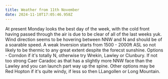 ```yaml
---
title: Weather from 11th November
date: 2024-11-10T17:05:46.958Z
---
```

At present Monday looks the best day of the week, with the cold front having passed through the air is due to be clear of all of the last weeks yuk.  Wind direction seems to be hovering between NNW and N and should be of a soarable speed.  A weak Inversion starts from 1500 - 2000ft ASL so not likely to be thermic to any great extent despite the forecst sunshine.  Options - Corndon if it's totally N, otherwise try Wrekin,  Lawley or Clunbury.  If not too strong Caer Caradoc as that has a slightly more NNW face than the Lawley and you can launch part way up the spine.  Other options may be Red Hopton if it's quite windy, if less so then LLangollen or Long Mountain.